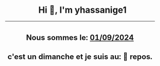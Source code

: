 <h1 align='center'>Hi 👋, I'm yhassanige1</h1>
<div align='center'>

|<h2 align='center'>Nous sommes le: <u>01/09/2024</u></h2><h2 align='center'>c'est un dimanche et je suis au: 🌴 repos.</h2>|
|---
</div>